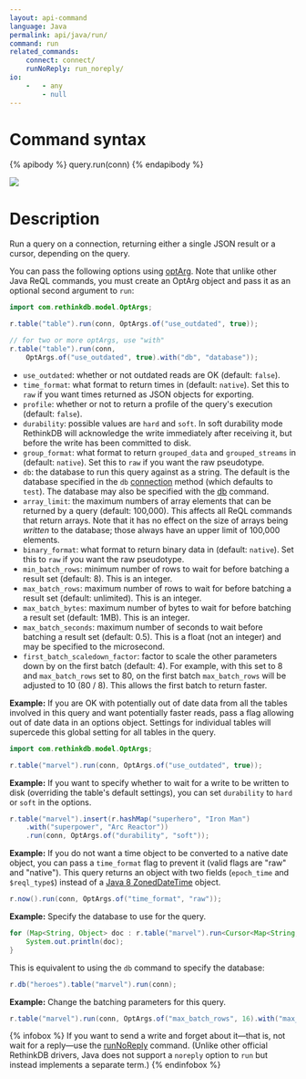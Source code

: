 ```yaml
---
layout: api-command
language: Java
permalink: api/java/run/
command: run
related_commands:
    connect: connect/
    runNoReply: run_noreply/
io:
    -   - any
        - null
---
```


# Command syntax #

{% apibody %}
query.run(conn)
{% endapibody %}

<img src="/assets/images/docs/api_illustrations/run.png" class="api_command_illustration" />

# Description #

Run a query on a connection, returning either a single JSON result or
a cursor, depending on the query.

You can pass the following options using [optArg](/api/java/optarg/). Note that unlike other Java ReQL commands, you must create an OptArg object and pass it as an optional second argument to `run`:

```java
import com.rethinkdb.model.OptArgs;

r.table("table").run(conn, OptArgs.of("use_outdated", true));

// for two or more optArgs, use "with"
r.table("table").run(conn,
    OptArgs.of("use_outdated", true).with("db", "database"));
```

- `use_outdated`: whether or not outdated reads are OK (default: `false`).
- `time_format`: what format to return times in (default: `native`).
  Set this to `raw` if you want times returned as JSON objects for exporting.
- `profile`: whether or not to return a profile of the query's
  execution (default: `false`).
- `durability`: possible values are `hard` and `soft`. In soft durability mode RethinkDB
will acknowledge the write immediately after receiving it, but before the write has
been committed to disk.
- `group_format`: what format to return `grouped_data` and `grouped_streams` in (default: `native`).
  Set this to `raw` if you want the raw pseudotype.
- `db`: the database to run this query against as a string. The default is the database specified in the `db` [connection](/api/java/connect/) method (which defaults to `test`). The database may also be specified with the [db](/api/java/db/) command.
- `array_limit`: the maximum numbers of array elements that can be returned by a query (default: 100,000). This affects all ReQL commands that return arrays. Note that it has no effect on the size of arrays being _written_ to the database; those always have an upper limit of 100,000 elements.
- `binary_format`: what format to return binary data in (default: `native`). Set this to `raw` if you want the raw pseudotype.
- `min_batch_rows`: minimum number of rows to wait for before batching a result set (default: 8). This is an integer.
- `max_batch_rows`: maximum number of rows to wait for before batching a result set (default: unlimited). This is an integer.
- `max_batch_bytes`: maximum number of bytes to wait for before batching a result set (default: 1MB). This is an integer.
- `max_batch_seconds`: maximum number of seconds to wait before batching a result set (default: 0.5). This is a float (not an integer) and may be specified to the microsecond.
- `first_batch_scaledown_factor`: factor to scale the other parameters down by on the first batch (default: 4). For example, with this set to 8 and `max_batch_rows` set to 80, on the first batch `max_batch_rows` will be adjusted to 10 (80 / 8). This allows the first batch to return faster.

__Example:__ If you are OK with potentially out of date data from all
the tables involved in this query and want potentially faster reads,
pass a flag allowing out of date data in an options object. Settings
for individual tables will supercede this global setting for all
tables in the query.

```java
import com.rethinkdb.model.OptArgs;

r.table("marvel").run(conn, OptArgs.of("use_outdated", true));
```

__Example:__ If you want to specify whether to wait for a write to be
written to disk (overriding the table's default settings), you can set
`durability` to `hard` or `soft` in the options.

```java
r.table("marvel").insert(r.hashMap("superhero", "Iron Man")
    .with("superpower", "Arc Reactor"))
    .run(conn, OptArgs.of("durability", "soft"));
```

__Example:__ If you do not want a time object to be converted to a
native date object, you can pass a `time_format` flag to prevent it
(valid flags are "raw" and "native"). This query returns an object
with two fields (`epoch_time` and `$reql_type$`) instead of a [Java 8 ZonedDateTime][dt] object.

[dt]: https://docs.oracle.com/javase/8/docs/api/java/time/ZonedDateTime.html

```java
r.now().run(conn, OptArgs.of("time_format", "raw"));
```

__Example:__ Specify the database to use for the query.

```java
for (Map<String, Object> doc : r.table("marvel").run<Cursor<Map<String, Object>>(conn, OptArgs.of("db", "heroes")) {
    System.out.println(doc);
}
```

This is equivalent to using the `db` command to specify the database:

```java
r.db("heroes").table("marvel").run(conn);
```

__Example:__ Change the batching parameters for this query.

```java
r.table("marvel").run(conn, OptArgs.of("max_batch_rows", 16).with("max_batch_bytes", 2048));
```

{% infobox %}
If you want to send a write and forget about it&mdash;that is, not wait for a reply&mdash;use the [runNoReply](/api/java/run_noreply) command. (Unlike other official RethinkDB drivers, Java does not support a `noreply` option to `run` but instead implements a separate term.)
{% endinfobox %}
